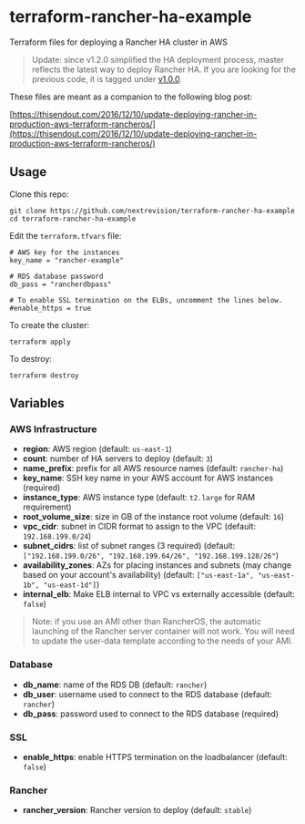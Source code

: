 # terraform-rancher-ha-example
Terraform files for deploying a Rancher HA cluster in AWS

> Update: since v1.2.0 simplified the HA deployment process, master reflects the latest way to deploy Rancher HA. If you are looking for the previous code, it is tagged under [v1.0.0](https://github.com/nextrevision/terraform-rancher-ha-example/tree/v1.0.0).

These files are meant as a companion to the following blog post:

[https://thisendout.com/2016/12/10/update-deploying-rancher-in-production-aws-terraform-rancheros/](https://thisendout.com/2016/12/10/update-deploying-rancher-in-production-aws-terraform-rancheros/)

## Usage

Clone this repo:

```
git clone https://github.com/nextrevision/terraform-rancher-ha-example
cd terraform-rancher-ha-example
```

Edit the `terraform.tfvars` file:

```
# AWS key for the instances
key_name = "rancher-example"

# RDS database password
db_pass = "rancherdbpass"

# To enable SSL termination on the ELBs, uncomment the lines below.
#enable_https = true
```

To create the cluster:

```
terraform apply
```

To destroy:

```
terraform destroy
```

## Variables

### AWS Infrastructure
* **region**: AWS region (default: `us-east-1`)
* **count**: number of HA servers to deploy (default: `3`)
* **name_prefix**: prefix for all AWS resource names (default: `rancher-ha`)
* **key_name**: SSH key name in your AWS account for AWS instances (required)
* **instance_type**: AWS instance type (default: `t2.large` for RAM requirement)
* **root_volume_size**: size in GB of the instance root volume (default: `16`)
* **vpc_cidr**: subnet in CIDR format to assign to the VPC (default: `192.168.199.0/24`)
* **subnet_cidrs**: list of subnet ranges (3 required) (default: `["192.168.199.0/26", "192.168.199.64/26", "192.168.199.128/26"`)
* **availability_zones**: AZs for placing instances and subnets (may change based on your account's availability) (default: `["us-east-1a", "us-east-1b", "us-east-1d"]`)
* **internal_elb**: Make ELB internal to VPC vs externally accessible (default: `false`)

> Note: if you use an AMI other than RancherOS, the automatic launching of the Rancher server container will not work. You will need to update the user-data template according to the needs of your AMI.

### Database
* **db_name**: name of the RDS DB (default: `rancher`)
* **db_user**: username used to connect to the RDS database (default: `rancher`)
* **db_pass**: password used to connect to the RDS database (required)

### SSL
* **enable_https**: enable HTTPS termination on the loadbalancer (default: `false`)

### Rancher
* **rancher_version**: Rancher version to deploy (default: `stable`)
